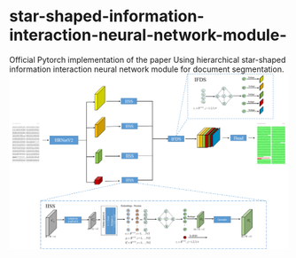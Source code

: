 # star-shaped-information-interaction-neural-network-module-
Official Pytorch implementation of the paper Using hierarchical star-shaped information interaction neural network module for document segmentation. 
![The overflow chart](https://github.com/Adjustable-spiderman/star-shaped-information-interaction-neural-network-module-/blob/main/%E6%95%B4%E4%BD%93%E6%B5%81%E7%A8%8B%E5%9B%BE2.png)
